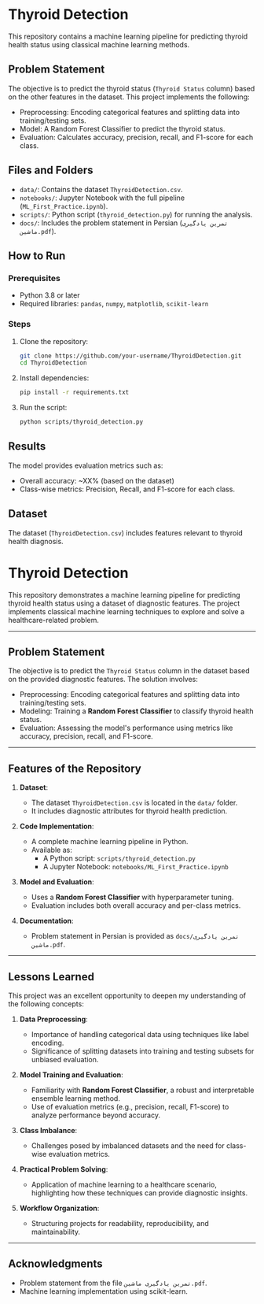 
# Thyroid Detection

This repository contains a machine learning pipeline for predicting thyroid health status using classical machine learning methods.

## Problem Statement
The objective is to predict the thyroid status (`Thyroid Status` column) based on the other features in the dataset. This project implements the following:
- Preprocessing: Encoding categorical features and splitting data into training/testing sets.
- Model: A Random Forest Classifier to predict the thyroid status.
- Evaluation: Calculates accuracy, precision, recall, and F1-score for each class.

## Files and Folders
- `data/`: Contains the dataset `ThyroidDetection.csv`.
- `notebooks/`: Jupyter Notebook with the full pipeline (`ML_First_Practice.ipynb`).
- `scripts/`: Python script (`thyroid_detection.py`) for running the analysis.
- `docs/`: Includes the problem statement in Persian (`تمرین یادگیری ماشین.pdf`).

## How to Run
### Prerequisites
- Python 3.8 or later
- Required libraries: `pandas`, `numpy`, `matplotlib`, `scikit-learn`

### Steps
1. Clone the repository:
   ```bash
   git clone https://github.com/your-username/ThyroidDetection.git
   cd ThyroidDetection
   ```
2. Install dependencies:
   ```bash
   pip install -r requirements.txt
   ```
3. Run the script:
   ```bash
   python scripts/thyroid_detection.py
   ```

## Results
The model provides evaluation metrics such as:
- Overall accuracy: ~XX% (based on the dataset)
- Class-wise metrics: Precision, Recall, and F1-score for each class.

## Dataset
The dataset (`ThyroidDetection.csv`) includes features relevant to thyroid health diagnosis.

# Thyroid Detection

This repository demonstrates a machine learning pipeline for predicting thyroid health status using a dataset of diagnostic features. The project implements classical machine learning techniques to explore and solve a healthcare-related problem.

---

## Problem Statement

The objective is to predict the `Thyroid Status` column in the dataset based on the provided diagnostic features. The solution involves:
- Preprocessing: Encoding categorical features and splitting data into training/testing sets.
- Modeling: Training a **Random Forest Classifier** to classify thyroid health status.
- Evaluation: Assessing the model's performance using metrics like accuracy, precision, recall, and F1-score.

---

## Features of the Repository

1. **Dataset**:
   - The dataset `ThyroidDetection.csv` is located in the `data/` folder.
   - It includes diagnostic attributes for thyroid health prediction.

2. **Code Implementation**:
   - A complete machine learning pipeline in Python.
   - Available as:
     - A Python script: `scripts/thyroid_detection.py`
     - A Jupyter Notebook: `notebooks/ML_First_Practice.ipynb`

3. **Model and Evaluation**:
   - Uses a **Random Forest Classifier** with hyperparameter tuning.
   - Evaluation includes both overall accuracy and per-class metrics.

4. **Documentation**:
   - Problem statement in Persian is provided as `docs/تمرین یادگیری ماشین.pdf`.

---

## Lessons Learned

This project was an excellent opportunity to deepen my understanding of the following concepts:

1. **Data Preprocessing**:
   - Importance of handling categorical data using techniques like label encoding.
   - Significance of splitting datasets into training and testing subsets for unbiased evaluation.

2. **Model Training and Evaluation**:
   - Familiarity with **Random Forest Classifier**, a robust and interpretable ensemble learning method.
   - Use of evaluation metrics (e.g., precision, recall, F1-score) to analyze performance beyond accuracy.

3. **Class Imbalance**:
   - Challenges posed by imbalanced datasets and the need for class-wise evaluation metrics.

4. **Practical Problem Solving**:
   - Application of machine learning to a healthcare scenario, highlighting how these techniques can provide diagnostic insights.

5. **Workflow Organization**:
   - Structuring projects for readability, reproducibility, and maintainability.

---

## Acknowledgments
- Problem statement from the file `تمرین یادگیری ماشین.pdf`.
- Machine learning implementation using scikit-learn.
